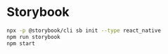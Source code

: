 # Storybook
```bash
npx -p @storybook/cli sb init --type react_native
npm run storybook
npm start
```